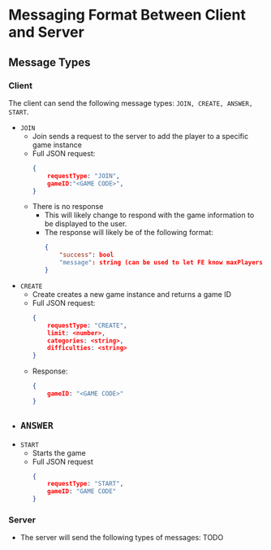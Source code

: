 # Messaging Format Between Client and Server

## Message Types
### Client
The client can send the following message types: `JOIN, CREATE, ANSWER, START`.
- `JOIN`
    - Join sends a request to the server to add the player to a specific game instance
    - Full JSON request:
        ```JSON
        {
            requestType: "JOIN",
            gameID:"<GAME CODE>",
        }
    - There is no response
        - This will likely change to respond with the game information to be displayed to the user.
        - The response will likely be of the following format:
            ```JSON
            {
                "success": bool
                "message": string (can be used to let FE know maxPlayers has been reached)
            }
        
- `CREATE`
    - Create creates a new game instance and returns a game ID
    - Full JSON request:
        ```JSON
        {
            requestType: "CREATE",
            limit: <number>,
            categories: <string>,
            difficulties: <string>
        }
    - Response:
        ```JSON
        {
            gameID: "<GAME CODE>"
        }
- `ANSWER`
    - 
- `START`
    - Starts the game
    - Full JSON request
        ```JSON
        {
            requestType: "START",
            gameID: "GAME CODE"
        }
### Server
- The server will send the following types of messages: TODO

